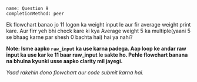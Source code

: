```ngMeta
name: Question 9
completionMethod: peer
```

Ek flowchart banao jo 11 logon ka weight input le aur fir average weight print kare. Aur firr yeh bhi check kare ki kya Average weight 5 ka multiple(yaani 5 se bhaag karne par shesh 0 bachta hai) hai ya nahi?

**Note: Isme aapko `raw_input` ka use karna padega. Aap loop ke andar raw input ka use kar ke 11 baar raw_input le sakte ho. Pehle flowchart banana na bhulna kyunki usse aapko clarity mil jayegi.**

*Yaad rakehin dono flowchart aur code submit karna hai.*